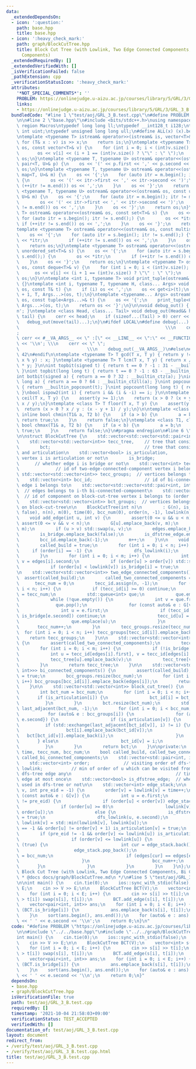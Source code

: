 ```yaml
---
data:
  _extendedDependsOn:
  - icon: ':question:'
    path: base.hpp
    title: base.hpp
  - icon: ':heavy_check_mark:'
    path: graph/BlockCutTree.hpp
    title: Block Cut Tree (with Lowlink, Two Edge Connected Components, Bi Connected
      Components)
  _extendedRequiredBy: []
  _extendedVerifiedWith: []
  _isVerificationFailed: false
  _pathExtension: cpp
  _verificationStatusIcon: ':heavy_check_mark:'
  attributes:
    '*NOT_SPECIAL_COMMENTS*': ''
    PROBLEM: https://onlinejudge.u-aizu.ac.jp/courses/library/5/GRL/3/GRL_3_B
    links:
    - https://onlinejudge.u-aizu.ac.jp/courses/library/5/GRL/3/GRL_3_B
  bundledCode: "#line 1 \"test/aoj/GRL_3_B.test.cpp\"\n#define PROBLEM \"https://onlinejudge.u-aizu.ac.jp/courses/library/5/GRL/3/GRL_3_B\"\
    \n\n#line 2 \"base.hpp\"\n#include <bits/stdc++.h>\nusing namespace std;\n#pragma\
    \ region Macros\ntypedef long long ll;\ntypedef __int128_t i128;\ntypedef unsigned\
    \ int uint;\ntypedef unsigned long long ull;\n#define ALL(x) (x).begin(), (x).end()\n\
    \ntemplate <typename T> istream& operator>>(istream& is, vector<T>& v) {\n   \
    \ for (T& x : v) is >> x;\n    return is;\n}\ntemplate <typename T> ostream& operator<<(ostream&\
    \ os, const vector<T>& v) {\n    for (int i = 0; i < (int)v.size(); i++) {\n \
    \       os << v[i] << (i + 1 == (int)v.size() ? \"\" : \" \");\n    }\n    return\
    \ os;\n}\ntemplate <typename T, typename U> ostream& operator<<(ostream& os, const\
    \ pair<T, U>& p) {\n    os << '(' << p.first << ',' << p.second << ')';\n    return\
    \ os;\n}\ntemplate <typename T, typename U> ostream& operator<<(ostream& os, const\
    \ map<T, U>& m) {\n    os << '{';\n    for (auto itr = m.begin(); itr != m.end();)\
    \ {\n        os << '(' << itr->first << ',' << itr->second << ')';\n        if\
    \ (++itr != m.end()) os << ',';\n    }\n    os << '}';\n    return os;\n}\ntemplate\
    \ <typename T, typename U> ostream& operator<<(ostream& os, const unordered_map<T,\
    \ U>& m) {\n    os << '{';\n    for (auto itr = m.begin(); itr != m.end();) {\n\
    \        os << '(' << itr->first << ',' << itr->second << ')';\n        if (++itr\
    \ != m.end()) os << ',';\n    }\n    os << '}';\n    return os;\n}\ntemplate <typename\
    \ T> ostream& operator<<(ostream& os, const set<T>& s) {\n    os << '{';\n   \
    \ for (auto itr = s.begin(); itr != s.end();) {\n        os << *itr;\n       \
    \ if (++itr != s.end()) os << ',';\n    }\n    os << '}';\n    return os;\n}\n\
    template <typename T> ostream& operator<<(ostream& os, const multiset<T>& s) {\n\
    \    os << '{';\n    for (auto itr = s.begin(); itr != s.end();) {\n        os\
    \ << *itr;\n        if (++itr != s.end()) os << ',';\n    }\n    os << '}';\n\
    \    return os;\n}\ntemplate <typename T> ostream& operator<<(ostream& os, const\
    \ unordered_set<T>& s) {\n    os << '{';\n    for (auto itr = s.begin(); itr !=\
    \ s.end();) {\n        os << *itr;\n        if (++itr != s.end()) os << ',';\n\
    \    }\n    os << '}';\n    return os;\n}\ntemplate <typename T> ostream& operator<<(ostream&\
    \ os, const deque<T>& v) {\n    for (int i = 0; i < (int)v.size(); i++) {\n  \
    \      os << v[i] << (i + 1 == (int)v.size() ? \"\" : \" \");\n    }\n    return\
    \ os;\n}\n\ntemplate <int i, typename T> void print_tuple(ostream&, const T&)\
    \ {}\ntemplate <int i, typename T, typename H, class... Args> void print_tuple(ostream&\
    \ os, const T& t) {\n    if (i) os << ',';\n    os << get<i>(t);\n    print_tuple<i\
    \ + 1, T, Args...>(os, t);\n}\ntemplate <typename... Args> ostream& operator<<(ostream&\
    \ os, const tuple<Args...>& t) {\n    os << '{';\n    print_tuple<0, tuple<Args...>,\
    \ Args...>(os, t);\n    return os << '}';\n}\n\nvoid debug_out() { cerr << '\\\
    n'; }\ntemplate <class Head, class... Tail> void debug_out(Head&& head, Tail&&...\
    \ tail) {\n    cerr << head;\n    if (sizeof...(Tail) > 0) cerr << \", \";\n \
    \   debug_out(move(tail)...);\n}\n#ifdef LOCAL\n#define debug(...)           \
    \                                                        \\\n    cerr << \" \"\
    ;                                                                     \\\n   \
    \ cerr << #__VA_ARGS__ << \" :[\" << __LINE__ << \":\" << __FUNCTION__ << \"]\"\
    \ << '\\n'; \\\n    cerr << \" \";                                           \
    \                          \\\n    debug_out(__VA_ARGS__)\n#else\n#define debug(...)\
    \ 42\n#endif\n\ntemplate <typename T> T gcd(T x, T y) { return y != 0 ? gcd(y,\
    \ x % y) : x; }\ntemplate <typename T> T lcm(T x, T y) { return x / gcd(x, y)\
    \ * y; }\n\nint topbit(signed t) { return t == 0 ? -1 : 31 - __builtin_clz(t);\
    \ }\nint topbit(long long t) { return t == 0 ? -1 : 63 - __builtin_clzll(t); }\n\
    int botbit(signed a) { return a == 0 ? 32 : __builtin_ctz(a); }\nint botbit(long\
    \ long a) { return a == 0 ? 64 : __builtin_ctzll(a); }\nint popcount(signed t)\
    \ { return __builtin_popcount(t); }\nint popcount(long long t) { return __builtin_popcountll(t);\
    \ }\nbool ispow2(int i) { return i && (i & -i) == i; }\n\ntemplate <class T> T\
    \ ceil(T x, T y) {\n    assert(y >= 1);\n    return (x > 0 ? (x + y - 1) / y :\
    \ x / y);\n}\ntemplate <class T> T floor(T x, T y) {\n    assert(y >= 1);\n  \
    \  return (x > 0 ? x / y : (x - y + 1) / y);\n}\n\ntemplate <class T1, class T2>\
    \ inline bool chmin(T1& a, T2 b) {\n    if (a > b) {\n        a = b;\n       \
    \ return true;\n    }\n    return false;\n}\ntemplate <class T1, class T2> inline\
    \ bool chmax(T1& a, T2 b) {\n    if (a < b) {\n        a = b;\n        return\
    \ true;\n    }\n    return false;\n}\n#pragma endregion\n#line 6 \"graph/BlockCutTree.hpp\"\
    \n\nstruct BlockCutTree {\n    std::vector<std::vector<std::pair<int, int>>> G;\n\
    \    std::vector<std::vector<int>> tecc_tree,    // tree that consists of two-edge-connected-component\n\
    \        bct;                                    // tree that consists of bi-connected-component\
    \ and articulation\n    std::vector<bool> is_articulation,          // whether\
    \ vertex i is articulation or not\n        is_bridge;                        \
    \      // whether edge i is bridge or not\n    std::vector<int> tecc_id;     \
    \              // id of two-edge-connected-component vertex i belongs to\n   \
    \ std::vector<std::vector<int>> tecc_groups;  // vertices belongs to i-th two-edge-connected-component\n\
    \    std::vector<int> bcc_id;                    // id of bi-connected-component\
    \ edge i belongs to\n    std::vector<std::vector<std::pair<int, int>>> bcc_groups;\
    \  // edges belongs to i-th bi-connected-component\n    std::vector<int> bct_id;\
    \  // id of component on block-cut-tree vertex i belongs to (order : bcc -> articulation)\n\
    \    std::vector<std::vector<int>> bct_groups;  // vertices belongs to i-th component\
    \ on block-cut-tree\n\n    BlockCutTree(int n)\n        : G(n), is_articulation(n,\
    \ false), n(n), m(0), time(0), bcc_num(0), order(n, -1), lowlink(n, -1) {}\n\n\
    \    void add_edge(int u, int v) {\n        assert(0 <= u && u < n);\n       \
    \ assert(0 <= v && v < n);\n        G[u].emplace_back(v, m);\n        G[v].emplace_back(u,\
    \ m);\n        if (u > v) std::swap(u, v);\n        edges.emplace_back(u, v);\n\
    \        is_bridge.emplace_back(false);\n        is_dfstree_edge.emplace_back(false);\n\
    \        bcc_id.emplace_back(-1);\n        m++;\n    }\n\n    void build() {\n\
    \        called_build = true;\n        for (int i = 0; i < n; i++) {\n       \
    \     if (order[i] == -1) {\n                dfs_lowlink(i);\n            }\n\
    \        }\n        for (int i = 0; i < m; i++) {\n            int u = edges[i].first,\
    \ v = edges[i].second;\n            if (order[u] > order[v]) std::swap(u, v);\n\
    \            if (order[u] < lowlink[v]) is_bridge[i] = true;\n        }\n    }\n\
    \n    std::vector<std::vector<int>> two_edge_connected_components() {\n      \
    \  assert(called_build);\n        called_two_connected_components = true;\n  \
    \      tecc_num = 0;\n        tecc_id.assign(n, -1);\n        for (int i = 0;\
    \ i < n; i++) {\n            if (tecc_id[i] >= 0) continue;\n            tecc_id[i]\
    \ = tecc_num;\n            std::queue<int> que;\n            que.emplace(i);\n\
    \            while (!que.empty()) {\n                int v = que.front();\n  \
    \              que.pop();\n                for (const auto& e : G[v]) {\n    \
    \                int u = e.first;\n                    if (tecc_id[u] >= 0 ||\
    \ is_bridge[e.second]) continue;\n                    tecc_id[u] = tecc_num;\n\
    \                    que.emplace(u);\n                }\n            }\n     \
    \       tecc_num++;\n        }\n        tecc_groups.resize(tecc_num);\n      \
    \  for (int i = 0; i < n; i++) tecc_groups[tecc_id[i]].emplace_back(i);\n    \
    \    return tecc_groups;\n    }\n\n    std::vector<std::vector<int>> tecc_make_tree()\
    \ {\n        assert(called_two_connected_components);\n        tecc_tree.resize(tecc_num);\n\
    \        for (int i = 0; i < m; i++) {\n            if (!is_bridge[i]) continue;\n\
    \            int u = tecc_id[edges[i].first], v = tecc_id[edges[i].second];\n\
    \            tecc_tree[u].emplace_back(v);\n            tecc_tree[v].emplace_back(u);\n\
    \        }\n        return tecc_tree;\n    }\n\n    std::vector<std::vector<std::pair<int,\
    \ int>>> bi_connected_components() {\n        assert(called_build);\n        called_bi_connected_components\
    \ = true;\n        bcc_groups.resize(bcc_num);\n        for (int i = 0; i < m;\
    \ i++) bcc_groups[bcc_id[i]].emplace_back(edges[i]);\n        return bcc_groups;\n\
    \    }\n\n    std::vector<std::vector<int>> block_cut_tree() {\n        assert(called_bi_connected_components);\n\
    \        int bct_num = bcc_num;\n        for (int i = 0; i < n; i++) {\n     \
    \       if (is_articulation[i]) {\n                bct_id[i] = bct_num++;\n  \
    \          }\n        }\n        bct.resize(bct_num);\n        std::vector<int>\
    \ last_adjacent(bct_num, -1);\n        for (int i = 0; i < bcc_num; i++) {\n \
    \           for (auto& e : bcc_groups[i]) {\n                for (auto& v : {e.first,\
    \ e.second}) {\n                    if (is_articulation[v]) {\n              \
    \          if (std::exchange(last_adjacent[bct_id[v]], i) != i) {\n          \
    \                  bct[i].emplace_back(bct_id[v]);\n                         \
    \   bct[bct_id[v]].emplace_back(i);\n                        }\n             \
    \       } else\n                        bct_id[v] = i;\n                }\n  \
    \          }\n        }\n        return bct;\n    }\n\nprivate:\n    int n, m,\
    \ time, tecc_num, bcc_num;\n    bool called_build, called_two_connected_components,\
    \ called_bi_connected_components;\n    std::vector<std::pair<int, int>> edges;\n\
    \    std::vector<int> order;             // visiting order of dfs-tree\n    std::vector<int>\
    \ lowlink;           // min of order of u which can be visited from v by using\
    \ dfs-tree edge any\n                                        // times and back\
    \ edge at most once\n    std::vector<bool> is_dfstree_edge;  // whether edge is\
    \ used in dfs-tree or not\n\n    std::vector<int> edge_stack;\n\n    void dfs_lowlink(int\
    \ v, int pre_eid = -1) {\n        order[v] = lowlink[v] = time++;\n        for\
    \ (const auto& e : G[v]) {\n            int u = e.first;\n            if (e.second\
    \ != pre_eid) {\n                if (order[u] < order[v]) edge_stack.emplace_back(e.second);\n\
    \                if (order[u] >= 0)\n                    lowlink[v] = std::min(lowlink[v],\
    \ order[u]);\n                else {\n                    is_dfstree_edge[e.second]\
    \ = true;\n                    dfs_lowlink(u, e.second);\n                   \
    \ lowlink[v] = std::min(lowlink[v], lowlink[u]);\n                    if (pre_eid\
    \ == -1 && order[u] != order[v] + 1) is_articulation[v] = true;\n            \
    \        if (pre_eid != -1 && order[v] <= lowlink[u]) is_articulation[v] = true;\n\
    \                    if (order[v] <= lowlink[u]) {\n                        while\
    \ (true) {\n                            int cur = edge_stack.back();\n       \
    \                     edge_stack.pop_back();\n                            bcc_id[cur]\
    \ = bcc_num;\n                            if (edges[cur] == edges[e.second]) break;\n\
    \                        }\n                        bcc_num++;\n             \
    \       }\n                }\n            }\n        }\n    }\n};\n\n/**\n * @brief\
    \ Block Cut Tree (with Lowlink, Two Edge Connected Components, Bi Connected Components)\n\
    \ * @docs docs/graph/BlockCutTree.md\n */\n#line 5 \"test/aoj/GRL_3_B.test.cpp\"\
    \n\nint main() {\n    cin.tie(0);\n    ios::sync_with_stdio(false);\n    int V,\
    \ E;\n    cin >> V >> E;\n\n    BlockCutTree BCT(V);\n    vector<int> s(E), t(E);\n\
    \    for (int i = 0; i < E; i++) {\n        cin >> s[i] >> t[i];\n        if (s[i]\
    \ > t[i]) swap(s[i], t[i]);\n        BCT.add_edge(s[i], t[i]);\n    }\n\n    BCT.build();\n\
    \    vector<pair<int, int>> ans;\n    for (int i = 0; i < E; i++) {\n        if\
    \ (BCT.is_bridge[i]) {\n            ans.emplace_back(s[i], t[i]);\n        }\n\
    \    }\n    sort(ans.begin(), ans.end());\n    for (auto& e : ans) cout << e.first\
    \ << ' ' << e.second << '\\n';\n    return 0;\n}\n"
  code: "#define PROBLEM \"https://onlinejudge.u-aizu.ac.jp/courses/library/5/GRL/3/GRL_3_B\"\
    \n\n#include \"../../base.hpp\"\n#include \"../../graph/BlockCutTree.hpp\"\n\n\
    int main() {\n    cin.tie(0);\n    ios::sync_with_stdio(false);\n    int V, E;\n\
    \    cin >> V >> E;\n\n    BlockCutTree BCT(V);\n    vector<int> s(E), t(E);\n\
    \    for (int i = 0; i < E; i++) {\n        cin >> s[i] >> t[i];\n        if (s[i]\
    \ > t[i]) swap(s[i], t[i]);\n        BCT.add_edge(s[i], t[i]);\n    }\n\n    BCT.build();\n\
    \    vector<pair<int, int>> ans;\n    for (int i = 0; i < E; i++) {\n        if\
    \ (BCT.is_bridge[i]) {\n            ans.emplace_back(s[i], t[i]);\n        }\n\
    \    }\n    sort(ans.begin(), ans.end());\n    for (auto& e : ans) cout << e.first\
    \ << ' ' << e.second << '\\n';\n    return 0;\n}"
  dependsOn:
  - base.hpp
  - graph/BlockCutTree.hpp
  isVerificationFile: true
  path: test/aoj/GRL_3_B.test.cpp
  requiredBy: []
  timestamp: '2021-10-04 21:58:03+09:00'
  verificationStatus: TEST_ACCEPTED
  verifiedWith: []
documentation_of: test/aoj/GRL_3_B.test.cpp
layout: document
redirect_from:
- /verify/test/aoj/GRL_3_B.test.cpp
- /verify/test/aoj/GRL_3_B.test.cpp.html
title: test/aoj/GRL_3_B.test.cpp
---
```

